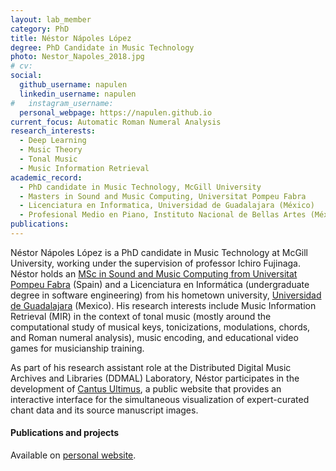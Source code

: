 ```yaml
---
layout: lab_member
category: PhD
title: Néstor Nápoles López
degree: PhD Candidate in Music Technology
photo: Nestor_Napoles_2018.jpg
# cv:
social:
  github_username: napulen
  linkedin_username: napulen
#   instagram_username:
  personal_webpage: https://napulen.github.io
current_focus: Automatic Roman Numeral Analysis
research_interests:
  - Deep Learning
  - Music Theory
  - Tonal Music
  - Music Information Retrieval
academic_record:
  - PhD candidate in Music Technology, McGill University
  - Masters in Sound and Music Computing, Universitat Pompeu Fabra
  - Licenciatura en Informatica, Universidad de Guadalajara (México)
  - Profesional Medio en Piano, Instituto Nacional de Bellas Artes (México)
publications:
---
```


Néstor Nápoles López is a PhD candidate in Music Technology at McGill University, working under the supervision of professor Ichiro Fujinaga. Néstor holds an [MSc in Sound and Music Computing from Universitat Pompeu Fabra](https://www.upf.edu/web/smc) (Spain) and a Licenciatura en Informática (undergraduate degree in software engineering) from his hometown university, [Universidad de Guadalajara](http://www.udg.mx/en) (Mexico). His research interests include Music Information Retrieval (MIR) in the context of tonal music (mostly around the computational study of musical keys, tonicizations, modulations, chords, and Roman numeral analysis), music encoding, and educational video games for musicianship training.

As part of his research assistant role at the Distributed Digital Music Archives and Libraries (DDMAL) Laboratory, Néstor participates in the development of [Cantus Ultimus](https://cantus.simssa.ca/), a public website that provides an interactive interface for the simultaneous visualization of expert-curated chant data and its source manuscript images.

#### Publications and projects 

Available on [personal website](https://napulen.github.io).
